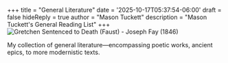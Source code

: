 +++
title =  "General Literature"
date = '2025-10-17T05:37:54-06:00'
draft = false
hideReply = true
author = "Mason Tuckett"
description = "Mason Tuckett's General Reading List"
+++
![Gretchen Sentenced to Death (Faust) - Joseph Fay (1846)](/images/texts/literature/faust.webp)

My collection of general literature—encompassing poetic works, ancient epics, to more modernistic texts.
